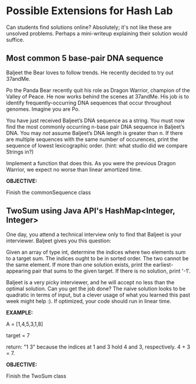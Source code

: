 # Possible Extensions for Hash Lab

Can students find solutions online? Absolutely; it's not like these are unsolved problems. Perhaps a mini-writeup explaining their solution would suffice.

## Most common 5 base-pair DNA sequence

Baljeet the Bear loves to follow trends. He recently decided to try out 37andMe. 

Po the Panda Bear recently quit his role as Dragon Warrior, champion of the Valley of Peace. He now works behind the scenes at 37andMe. His job is to identify frequently-occurring DNA sequences that occur throughout genomes. Imagine you are Po.

You have just received Baljeet’s DNA sequence as a string. You must now find the most commonly occurring n-base pair DNA sequence in Baljeet’s DNA. You may *not* assume Baljeet’s DNA length is greater than n. If there are multiple sequences with the same number of occurences, print the sequence of lowest lexicographic order. (hint: what studio did we compare Strings in?)

Implement a function that does this. As you were the previous Dragon Warrior, we expect no worse than linear amortized time.

__OBJECTIVE:__

Finish the commonSequence class

## TwoSum using Java API's HashMap<Integer, Integer>

One day, you attend a technical interview only to find that Baljeet is your interviewer. Baljeet gives you this question:

Given an array of type int, determine the indices where two elements sum to a target sum. The indices ought to be in sorted order. The two cannot be the same element. If more than one solution exists, print the earliest-appearing pair that sums to the given target. If there is no solution, print '-1'.

Baljeet is a very picky interviewer, and he will accept no less than the optimal solution. Can you get the job done? The naive solution looks to be quadratic in terms of input, but a clever usage of what you learned this past week might help :). If optimized, your code should run in linear time.

__EXAMPLE:__

A = [1,4,5,3,1,8]

target = 7

return: "1 3" because the indices at 1 and 3 hold 4 and 3, respectively. 4 + 3 = 7.

__OBJECTIVE:__

Finish the TwoSum class

